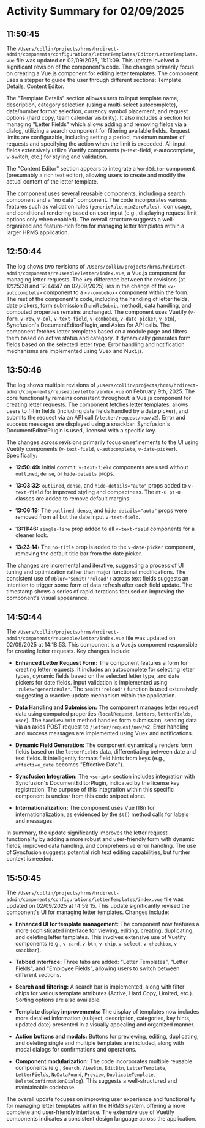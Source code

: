 # Activity Summary for 02/09/2025

## 11:50:45
The `/Users/collin/projects/hrms/hrdirect-admin/components/configurations/letterTemplates/Editor/LetterTemplate.vue` file was updated on 02/09/2025, 11:11:09.  This update involved a significant revision of the component's code.  The changes primarily focus on creating a Vue.js component for editing letter templates.  The component uses a stepper to guide the user through different sections: Template Details, Content Editor.

The "Template Details" section allows users to input template name, description, category selection (using a multi-select autocomplete), date/number format selection, currency symbol placement, and request options (hard copy, team calendar visibility). It also includes a section for managing "Letter Fields" which allows adding and removing fields via a dialog, utilizing a search component for filtering available fields.   Request limits are configurable, including setting a period, maximum number of requests and specifying the action when the limit is exceeded.  All input fields extensively utilize Vuetify components (v-text-field, v-autocomplete, v-switch, etc.) for styling and validation.

The "Content Editor" section appears to integrate a `WordEditor` component (presumably a rich text editor), allowing users to create and modify the actual content of the letter template.

The component uses several reusable components, including a search component and a "no data" component.  The code incorporates various features such as validation rules (`genericRule`, `minZeroRules`),  icon usage, and conditional rendering based on user input (e.g., displaying request limit options only when enabled). The overall structure suggests a well-organized and feature-rich form for managing letter templates within a larger HRMS application.


## 12:50:44
The log shows two revisions of `/Users/collin/projects/hrms/hrdirect-admin/components/reuseable/letter/index.vue`, a Vue.js component for managing letter requests.  The key difference between the revisions (at 12:25:28 and 12:44:47 on 02/09/2025) lies in the change of the `<v-autocomplete>` component to a `<v-combobox>` component within the form.  The rest of the component's code, including the handling of letter fields, date pickers, form submission (`handleSubmit` method), data handling, and computed properties remains unchanged.  The component uses Vuetify (`v-form`, `v-row`, `v-col`, `v-text-field`, `v-combobox`, `v-date-picker`, `v-btn`),  Syncfusion's DocumentEditorPlugin, and Axios for API calls.  The component fetches letter templates based on a module page and filters them based on active status and category.  It dynamically generates form fields based on the selected letter type. Error handling and notification mechanisms are implemented using Vuex and Nuxt.js.


## 13:50:46
The log shows multiple revisions of `/Users/collin/projects/hrms/hrdirect-admin/components/reuseable/letter/index.vue` on February 9th, 2025.  The core functionality remains consistent throughout: a Vue.js component for creating letter requests.  The component fetches letter templates, allows users to fill in fields (including date fields handled by a date picker), and submits the request via an API call (`/letter/request/new/v2`).  Error and success messages are displayed using a snackbar.  Syncfusion's DocumentEditorPlugin is used, licensed with a specific key.

The changes across revisions primarily focus on refinements to the UI using Vuetify components (`v-text-field`, `v-autocomplete`, `v-date-picker`).  Specifically:

* **12:50:49:** Initial commit.  `v-text-field` components are used without `outlined`, `dense`, or `hide-details` props.

* **13:03:32:** `outlined`, `dense`, and `hide-details="auto"` props added to `v-text-field` for improved styling and compactness.  The `mt-0 pt-0` classes are added to remove default margins.

* **13:06:19:** The `outlined`, `dense`, and `hide-details="auto"` props were removed from all but the date input `v-text-field`.


* **13:11:46:**  `single-line` prop added to all `v-text-field` components for a cleaner look.

* **13:23:14:** The `no-title` prop is added to the `v-date-picker` component, removing the default title bar from the date picker.

The changes are incremental and iterative, suggesting a process of UI tuning and optimization rather than major functional modifications.  The consistent use of `@blur="$emit('reload')` across text fields suggests an intention to trigger some form of data refresh after each field update.  The timestamp shows a series of rapid iterations focused on improving the component's visual appearance.


## 14:50:44
The `/Users/collin/projects/hrms/hrdirect-admin/components/reuseable/letter/index.vue` file was updated on 02/09/2025 at 14:18:53.  This component is a Vue.js component responsible for creating letter requests.  Key changes include:

* **Enhanced Letter Request Form:** The component features a form for creating letter requests.  It includes an autocomplete for selecting letter types, dynamic fields based on the selected letter type, and date pickers for date fields.  Input validation is implemented using `:rules="genericRule"`.  The `$emit('reload')` function is used extensively, suggesting a reactive update mechanism within the application.

* **Data Handling and Submission:**  The component manages letter request data using computed properties (`localRequest`, `letters`, `letterFields`, `user`).  The `handleSubmit` method handles form submission, sending data via an axios POST request to `/letter/request/new/v2`.  Error handling and success messages are implemented using Vuex and notifications.

* **Dynamic Field Generation:** The component dynamically renders form fields based on the `letterFields` data, differentiating between date and text fields.  It intelligently formats field hints from keys (e.g.,  `effective_date` becomes "Effective Date").

* **Syncfusion Integration:** The `<script>` section includes integration with Syncfusion's DocumentEditorPlugin, indicated by the license key registration.  The purpose of this integration within this specific component is unclear from this code snippet alone.

* **Internationalization:** The component uses Vue I18n for internationalization, as evidenced by the `$t()` method calls for labels and messages.

In summary, the update significantly improves the letter request functionality by adding a more robust and user-friendly form with dynamic fields, improved data handling, and comprehensive error handling.  The use of Syncfusion suggests potential rich text editing capabilities, but further context is needed.


## 15:50:45
The `/Users/collin/projects/hrms/hrdirect-admin/components/configurations/letterTemplates/index.vue` file was updated on 02/09/2025 at 14:59:15.  This update significantly revised the component's UI for managing letter templates.  Changes include:

* **Enhanced UI for template management:** The component now features a more sophisticated interface for viewing, editing, creating, duplicating, and deleting letter templates.  This involves extensive use of Vuetify components (e.g., `v-card`, `v-btn`, `v-chip`, `v-select`, `v-checkbox`, `v-snackbar`).

* **Tabbed interface:**  Three tabs are added: "Letter Templates", "Letter Fields", and "Employee Fields", allowing users to switch between different sections.

* **Search and filtering:**  A search bar is implemented, along with filter chips for various template attributes (Active, Hard Copy, Limited, etc.).  Sorting options are also available.

* **Template display improvements:** The display of templates now includes more detailed information (subject, description, categories, key hints, updated date) presented in a visually appealing and organized manner.

* **Action buttons and modals:**  Buttons for previewing, editing, duplicating, and deleting single and multiple templates are included, along with modal dialogs for confirmations and operations.

* **Component modularization:** The code incorporates multiple reusable components (e.g., `Search`, `ViewBtn`, `EditBtn`, `LetterTemplate`, `LetterFields`, `NoDataFound`, `Preview`, `DuplicateTemplate`, `DeleteConfirmationDialog`). This suggests a well-structured and maintainable codebase.

The overall update focuses on improving user experience and functionality for managing letter templates within the HRMS system, offering a more complete and user-friendly interface.  The extensive use of Vuetify components indicates a consistent design language across the application.

